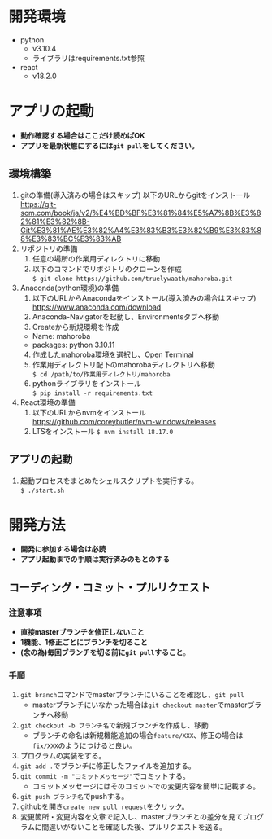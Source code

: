 # 開発環境
- python
  - v3.10.4
  - ライブラリはrequirements.txt参照
- react
  - v18.2.0

# アプリの起動
- **動作確認する場合はここだけ読めばOK**
- **アプリを最新状態にするには```git pull```をしてください。**
## 環境構築
1. gitの準備(導入済みの場合はスキップ)
以下のURLからgitをインストール  
https://git-scm.com/book/ja/v2/%E4%BD%BF%E3%81%84%E5%A7%8B%E3%82%81%E3%82%8B-Git%E3%81%AE%E3%82%A4%E3%83%B3%E3%82%B9%E3%83%88%E3%83%BC%E3%83%AB
2. リポジトリの準備
   1. 任意の場所の作業用ディレクトリに移動
   2. 以下のコマンドでリポジトリのクローンを作成  
   	```$ git clone https://github.com/truelywaath/mahoroba.git```
3. Anaconda(python環境)の準備
   1. 以下のURLからAnacondaをインストール(導入済みの場合はスキップ)  
   https://www.anaconda.com/download
   2. Anaconda-Navigatorを起動し、Environmentsタブへ移動
   3. Createから新規環境を作成
	- Name: mahoroba
	- packages: python 3.10.11
   4. 作成したmahoroba環境を選択し、Open Terminal
   5. 作業用ディレクトリ配下のmahorobaディレクトリへ移動  
	```$ cd /path/to/作業用ディレクトリ/mahoroba```
   6. pythonライブラリをインストール  
	```$ pip install -r requirements.txt```
4. React環境の準備
    1. 以下のURLからnvmをインストール  
    https://github.com/coreybutler/nvm-windows/releases
    2. LTSをインストール
	```$ nvm install 18.17.0```
## アプリの起動
1. 起動プロセスをまとめたシェルスクリプトを実行する。  
	```$ ./start.sh```

# 開発方法
- **開発に参加する場合は必読**
- **アプリ起動までの手順は実行済みのもとのする**

## コーディング・コミット・プルリクエスト
### 注意事項
- **直接masterブランチを修正しないこと**
- **1機能、1修正ごとにブランチを切ること**
- **(念の為)毎回ブランチを切る前に```git pull```すること**。
### 手順
1. ```git branch```コマンドでmasterブランチにいることを確認し、```git pull```
	- masterブランチにいなかった場合は```git checkout master```でmasterブランチへ移動
2. ```git checkout -b ブランチ名```で新規ブランチを作成し、移動
	- ブランチの命名は新規機能追加の場合```feature/XXX```、修正の場合は```fix/XXX```のようにつけると良い。
3. プログラムの実装をする。
4. ```git add .```でブランチに修正したファイルを追加する。
5. ```git commit -m "コミットメッセージ"```でコミットする。   
	- コミットメッセージにはそのコミットでの変更内容を簡単に記載する。
6. ```git push ブランチ名```でpushする。
7. githubを開き```create new pull request```をクリック。
8. 変更箇所・変更内容を文章で記入し、masterブランチとの差分を見てプログラムに間違いがないことを確認した後、プルリクエストを送る。
